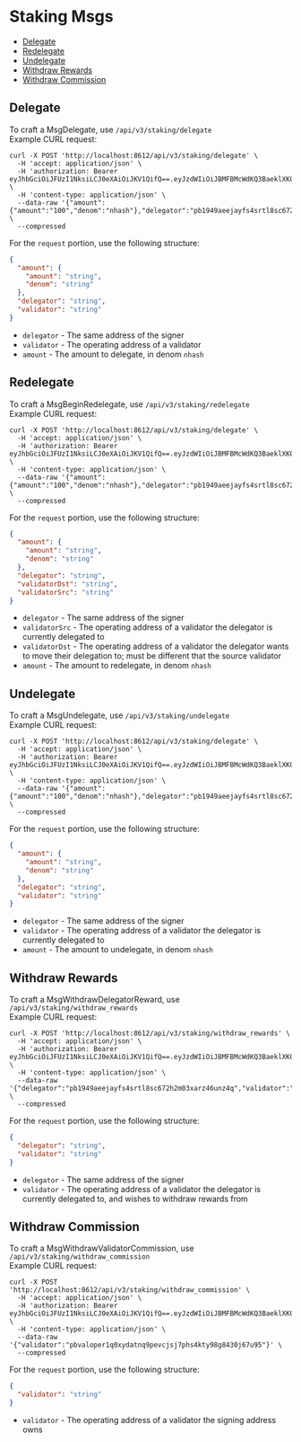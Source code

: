 # Staking Msgs
* [Delegate](#delegate)
* [Redelegate](#redelegate)
* [Undelegate](#undelegate)
* [Withdraw Rewards](#withdraw-rewards)
* [Withdraw Commission](#withdraw-commission)


## Delegate
To craft a MsgDelegate, use `/api/v3/staking/delegate`  
Example CURL request:
```shell
curl -X POST 'http://localhost:8612/api/v3/staking/delegate' \
  -H 'accept: application/json' \
  -H 'authorization: Bearer eyJhbGciOiJFUzI1NksiLCJ0eXAiOiJKV1QifQ==.eyJzdWIiOiJBMFBMcWdKQ3BaeklXK0xNckFzT003bFpXM2RMejRtaE00YnVWTmk0K2pnaSIsImlzcyI6InByb3ZlbmFuY2UuaW8iLCJpYXQiOjE2NTU0MDg2NjIsImV4cCI6MTY1NTQ5NTA2MiwiYWRkciI6InBiMTk0OWFlZWpheWZzNHNydGw4c2M2NzJoMm0wM3hhcno0NnVuejRxIn0=.Tbt2Qg62qoFhW959UUPL6wJcGc1tERfOaQhPTmn4FgFiG1+WuAZbQzQrFmtgJlqRQbAJZ3QF08UVJ5xiJi5R7A==' \
  -H 'content-type: application/json' \
  --data-raw '{"amount":{"amount":"100","denom":"nhash"},"delegator":"pb1949aeejayfs4srtl8sc672h2m03xarz46unz4q","validator":"pbvaloper1q0xydatnq9pevcjsj7phs4kty98g8430j67u95"}' \
  --compressed
```

For the `request` portion, use the following structure:
```json
{
  "amount": {
    "amount": "string",
    "denom": "string"
  },
  "delegator": "string",
  "validator": "string"
}
```
* `delegator` - The same address of the signer
* `validator` - The operating address of a validator
* `amount` - The amount to delegate, in denom `nhash`

## Redelegate
To craft a MsgBeginRedelegate, use `/api/v3/staking/redelegate`  
Example CURL request:
```shell
curl -X POST 'http://localhost:8612/api/v3/staking/delegate' \
  -H 'accept: application/json' \
  -H 'authorization: Bearer eyJhbGciOiJFUzI1NksiLCJ0eXAiOiJKV1QifQ==.eyJzdWIiOiJBMFBMcWdKQ3BaeklXK0xNckFzT003bFpXM2RMejRtaE00YnVWTmk0K2pnaSIsImlzcyI6InByb3ZlbmFuY2UuaW8iLCJpYXQiOjE2NTU0MDg2NjIsImV4cCI6MTY1NTQ5NTA2MiwiYWRkciI6InBiMTk0OWFlZWpheWZzNHNydGw4c2M2NzJoMm0wM3hhcno0NnVuejRxIn0=.Tbt2Qg62qoFhW959UUPL6wJcGc1tERfOaQhPTmn4FgFiG1+WuAZbQzQrFmtgJlqRQbAJZ3QF08UVJ5xiJi5R7A==' \
  -H 'content-type: application/json' \
  --data-raw '{"amount":{"amount":"100","denom":"nhash"},"delegator":"pb1949aeejayfs4srtl8sc672h2m03xarz46unz4q","validatorDst":"pbvaloper1q0xydatnq9pevcjsj7phs4kty98g8430j67u95","validatorDst":"pbvaloper1q0xydatnq9pevcjsj7phs4kty98g8430j67u95"}' \
  --compressed
```

For the `request` portion, use the following structure:
```json
{
  "amount": {
    "amount": "string",
    "denom": "string"
  },
  "delegator": "string",
  "validatorDst": "string",
  "validatorSrc": "string"
}
```
* `delegator` - The same address of the signer
* `validatorSrc` - The operating address of a validator the delegator is currently delegated to
* `validatorDst` - The operating address of a validator the delegator wants to move their delegation to; must be different that the source validator
* `amount` - The amount to redelegate, in denom `nhash`

## Undelegate
To craft a MsgUndelegate, use `/api/v3/staking/undelegate`  
Example CURL request:
```shell
curl -X POST 'http://localhost:8612/api/v3/staking/delegate' \
  -H 'accept: application/json' \
  -H 'authorization: Bearer eyJhbGciOiJFUzI1NksiLCJ0eXAiOiJKV1QifQ==.eyJzdWIiOiJBMFBMcWdKQ3BaeklXK0xNckFzT003bFpXM2RMejRtaE00YnVWTmk0K2pnaSIsImlzcyI6InByb3ZlbmFuY2UuaW8iLCJpYXQiOjE2NTU0MDg2NjIsImV4cCI6MTY1NTQ5NTA2MiwiYWRkciI6InBiMTk0OWFlZWpheWZzNHNydGw4c2M2NzJoMm0wM3hhcno0NnVuejRxIn0=.Tbt2Qg62qoFhW959UUPL6wJcGc1tERfOaQhPTmn4FgFiG1+WuAZbQzQrFmtgJlqRQbAJZ3QF08UVJ5xiJi5R7A==' \
  -H 'content-type: application/json' \
  --data-raw '{"amount":{"amount":"100","denom":"nhash"},"delegator":"pb1949aeejayfs4srtl8sc672h2m03xarz46unz4q","validator":"pbvaloper1q0xydatnq9pevcjsj7phs4kty98g8430j67u95"}' \
  --compressed
```

For the `request` portion, use the following structure:
```json
{
  "amount": {
    "amount": "string",
    "denom": "string"
  },
  "delegator": "string",
  "validator": "string"
}
```
* `delegator` - The same address of the signer
* `validator` - The operating address of a validator the delegator is currently delegated to
* `amount` - The amount to undelegate, in denom `nhash`

## Withdraw Rewards
To craft a MsgWithdrawDelegatorReward, use `/api/v3/staking/withdraw_rewards`  
Example CURL request:
```shell
curl -X POST 'http://localhost:8612/api/v3/staking/withdraw_rewards' \
  -H 'accept: application/json' \
  -H 'authorization: Bearer eyJhbGciOiJFUzI1NksiLCJ0eXAiOiJKV1QifQ==.eyJzdWIiOiJBMFBMcWdKQ3BaeklXK0xNckFzT003bFpXM2RMejRtaE00YnVWTmk0K2pnaSIsImlzcyI6InByb3ZlbmFuY2UuaW8iLCJpYXQiOjE2NTU0MDg2NjIsImV4cCI6MTY1NTQ5NTA2MiwiYWRkciI6InBiMTk0OWFlZWpheWZzNHNydGw4c2M2NzJoMm0wM3hhcno0NnVuejRxIn0=.Tbt2Qg62qoFhW959UUPL6wJcGc1tERfOaQhPTmn4FgFiG1+WuAZbQzQrFmtgJlqRQbAJZ3QF08UVJ5xiJi5R7A==' \
  -H 'content-type: application/json' \
  --data-raw '{"delegator":"pb1949aeejayfs4srtl8sc672h2m03xarz46unz4q","validator":"pbvaloper1q0xydatnq9pevcjsj7phs4kty98g8430j67u95"}' \
  --compressed
```

For the `request` portion, use the following structure:
```json
{
  "delegator": "string",
  "validator": "string"
}
```
* `delegator` - The same address of the signer
* `validator` - The operating address of a validator the delegator is currently delegated to, and wishes to withdraw rewards from

## Withdraw Commission
To craft a MsgWithdrawValidatorCommission, use `/api/v3/staking/withdraw_commission`  
Example CURL request:
```shell
curl -X POST 'http://localhost:8612/api/v3/staking/withdraw_commission' \
  -H 'accept: application/json' \
  -H 'authorization: Bearer eyJhbGciOiJFUzI1NksiLCJ0eXAiOiJKV1QifQ==.eyJzdWIiOiJBMFBMcWdKQ3BaeklXK0xNckFzT003bFpXM2RMejRtaE00YnVWTmk0K2pnaSIsImlzcyI6InByb3ZlbmFuY2UuaW8iLCJpYXQiOjE2NTU0MDg2NjIsImV4cCI6MTY1NTQ5NTA2MiwiYWRkciI6InBiMTk0OWFlZWpheWZzNHNydGw4c2M2NzJoMm0wM3hhcno0NnVuejRxIn0=.Tbt2Qg62qoFhW959UUPL6wJcGc1tERfOaQhPTmn4FgFiG1+WuAZbQzQrFmtgJlqRQbAJZ3QF08UVJ5xiJi5R7A==' \
  -H 'content-type: application/json' \
  --data-raw '{"validator":"pbvaloper1q0xydatnq9pevcjsj7phs4kty98g8430j67u95"}' \
  --compressed
```

For the `request` portion, use the following structure:
```json
{
  "validator": "string"
}
```
* `validator` - The operating address of a validator the signing address owns

